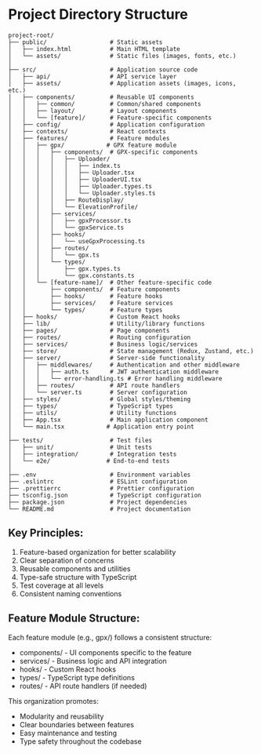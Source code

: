 # Project Directory Structure

```
project-root/
├── public/                  # Static assets
│   ├── index.html           # Main HTML template
│   └── assets/              # Static files (images, fonts, etc.)
│
├── src/                     # Application source code
│   ├── api/                 # API service layer
│   ├── assets/              # Application assets (images, icons, etc.)
│   ├── components/          # Reusable UI components
│   │   ├── common/          # Common/shared components
│   │   ├── layout/          # Layout components
│   │   └── [feature]/       # Feature-specific components
│   ├── config/              # Application configuration
│   ├── contexts/            # React contexts
│   ├── features/            # Feature modules
│   │   ├── gpx/            # GPX feature module
│   │   │   ├── components/  # GPX-specific components
│   │   │   │   ├── Uploader/
│   │   │   │   │   ├── index.ts
│   │   │   │   │   ├── Uploader.tsx
│   │   │   │   │   ├── UploaderUI.tsx
│   │   │   │   │   ├── Uploader.types.ts
│   │   │   │   │   └── Uploader.styles.ts
│   │   │   │   ├── RouteDisplay/
│   │   │   │   └── ElevationProfile/
│   │   │   ├── services/
│   │   │   │   ├── gpxProcessor.ts
│   │   │   │   └── gpxService.ts
│   │   │   ├── hooks/
│   │   │   │   └── useGpxProcessing.ts
│   │   │   ├── routes/
│   │   │   │   └── gpx.ts
│   │   │   └── types/
│   │   │       ├── gpx.types.ts
│   │   │       └── gpx.constants.ts
│   │   └── [feature-name]/  # Other feature-specific code
│   │       ├── components/  # Feature components
│   │       ├── hooks/       # Feature hooks
│   │       ├── services/    # Feature services
│   │       └── types/       # Feature types
│   ├── hooks/               # Custom React hooks
│   ├── lib/                 # Utility/library functions
│   ├── pages/               # Page components
│   ├── routes/              # Routing configuration
│   ├── services/            # Business logic/services
│   ├── store/               # State management (Redux, Zustand, etc.)
│   ├── server/              # Server-side functionality
│   │   ├── middlewares/     # Authentication and other middleware
│   │   │   ├── auth.ts      # JWT authentication middleware
│   │   │   └── error-handling.ts # Error handling middleware
│   │   ├── routes/          # API route handlers
│   │   └── server.ts        # Server configuration
│   ├── styles/              # Global styles/theming
│   ├── types/               # TypeScript types
│   ├── utils/               # Utility functions
│   ├── App.tsx              # Main application component
│   └── main.tsx            # Application entry point
│
├── tests/                   # Test files
│   ├── unit/                # Unit tests
│   ├── integration/         # Integration tests
│   └── e2e/                # End-to-end tests
│
├── .env                     # Environment variables
├── .eslintrc                # ESLint configuration
├── .prettierrc              # Prettier configuration
├── tsconfig.json            # TypeScript configuration
├── package.json             # Project dependencies
└── README.md                # Project documentation
```

## Key Principles:
1. Feature-based organization for better scalability
2. Clear separation of concerns
3. Reusable components and utilities
4. Type-safe structure with TypeScript
5. Test coverage at all levels
6. Consistent naming conventions

## Feature Module Structure:
Each feature module (e.g., gpx/) follows a consistent structure:
- components/ - UI components specific to the feature
- services/ - Business logic and API integration
- hooks/ - Custom React hooks
- types/ - TypeScript type definitions
- routes/ - API route handlers (if needed)

This organization promotes:
- Modularity and reusability
- Clear boundaries between features
- Easy maintenance and testing
- Type safety throughout the codebase

